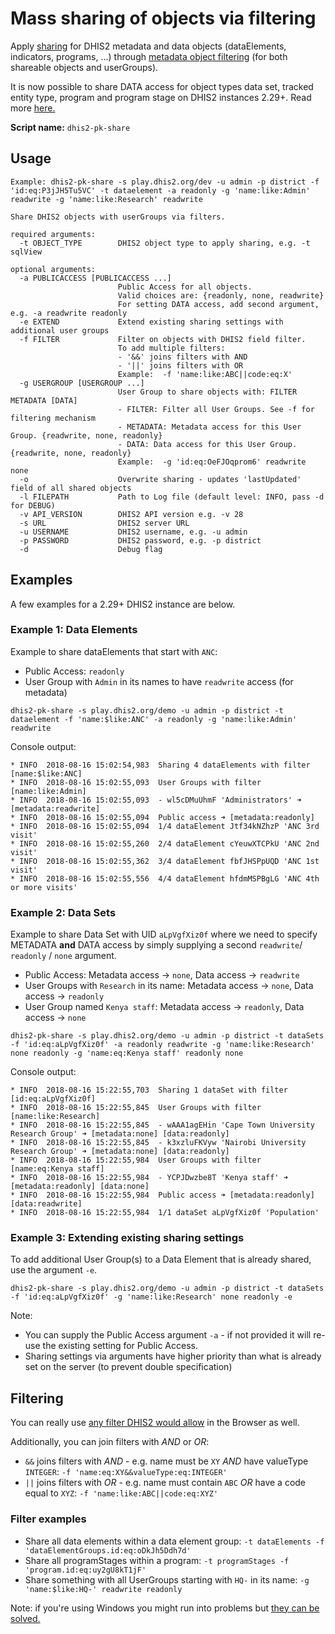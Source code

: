 # Mass sharing of objects via filtering

Apply [sharing](https://docs.dhis2.org/master/en/user/html/sharing.html)
for DHIS2 metadata and data objects (dataElements, indicators, programs, ...) through 
[metadata object filtering](https://docs.dhis2.org/master/en/developer/html/dhis2_developer_manual_full.html#webapi_metadata_object_filter)
(for both shareable objects and userGroups).

It is now possible to share DATA access for object types data set,
tracked entity type, program and program stage on DHIS2 instances 2.29+. Read more
[here.](https://docs.dhis2.org/2.29/en/user/html/sharing.html)

**Script name:** `dhis2-pk-share`

## Usage

```
Example: dhis2-pk-share -s play.dhis2.org/dev -u admin -p district -f 'id:eq:P3jJH5Tu5VC' -t dataelement -a readonly -g 'name:like:Admin' readwrite -g 'name:like:Research' readwrite

Share DHIS2 objects with userGroups via filters.

required arguments:
  -t OBJECT_TYPE        DHIS2 object type to apply sharing, e.g. -t sqlView

optional arguments:
  -a PUBLICACCESS [PUBLICACCESS ...]
                        Public Access for all objects. 
                        Valid choices are: {readonly, none, readwrite}
                        For setting DATA access, add second argument, e.g. -a readwrite readonly
  -e EXTEND             Extend existing sharing settings with additional user groups
  -f FILTER             Filter on objects with DHIS2 field filter.
                        To add multiple filters:
                        - '&&' joins filters with AND
                        - '||' joins filters with OR
                        Example:  -f 'name:like:ABC||code:eq:X'
  -g USERGROUP [USERGROUP ...]
                        User Group to share objects with: FILTER METADATA [DATA]
                        - FILTER: Filter all User Groups. See -f for filtering mechanism
                        - METADATA: Metadata access for this User Group. {readwrite, none, readonly}
                        - DATA: Data access for this User Group. {readwrite, none, readonly}
                        Example:  -g 'id:eq:OeFJOqprom6' readwrite none
  -o                    Overwrite sharing - updates 'lastUpdated' field of all shared objects
  -l FILEPATH           Path to Log file (default level: INFO, pass -d for DEBUG)
  -v API_VERSION        DHIS2 API version e.g. -v 28
  -s URL                DHIS2 server URL
  -u USERNAME           DHIS2 username, e.g. -u admin
  -p PASSWORD           DHIS2 password, e.g. -p district
  -d                    Debug flag

```

## Examples

A few examples for a 2.29+ DHIS2 instance are below.

### Example 1: Data Elements

Example to share dataElements that start with `ANC`:

* Public Access: `readonly`
* User Group with `Admin` in its names to have `readwrite` access (for metadata)

`
dhis2-pk-share -s play.dhis2.org/demo -u admin -p district -t dataelement -f 'name:$like:ANC' -a readonly -g 'name:like:Admin' readwrite 
`

Console output:

```
* INFO  2018-08-16 15:02:54,983  Sharing 4 dataElements with filter [name:$like:ANC]
* INFO  2018-08-16 15:02:55,093  User Groups with filter [name:like:Admin]
* INFO  2018-08-16 15:02:55,093  - wl5cDMuUhmF 'Administrators' ➜ [metadata:readwrite]
* INFO  2018-08-16 15:02:55,094  Public access ➜ [metadata:readonly]
* INFO  2018-08-16 15:02:55,094  1/4 dataElement Jtf34kNZhzP 'ANC 3rd visit'
* INFO  2018-08-16 15:02:55,260  2/4 dataElement cYeuwXTCPkU 'ANC 2nd visit'
* INFO  2018-08-16 15:02:55,362  3/4 dataElement fbfJHSPpUQD 'ANC 1st visit'
* INFO  2018-08-16 15:02:55,556  4/4 dataElement hfdmMSPBgLG 'ANC 4th or more visits'
```

### Example 2: Data Sets

Example to share Data Set with UID `aLpVgfXiz0f` where we need to specify METADATA **and** DATA access 
by simply supplying a second `readwrite`/ `readonly` / `none` argument.

* Public Access: Metadata access -> `none`, Data access -> `readwrite`
* User Groups with `Research` in its name: Metadata access -> `none`, Data access -> `readonly`
* User Group named `Kenya staff`: Metadata access -> `readonly`, Data access -> `none`


`
dhis2-pk-share -s play.dhis2.org/demo -u admin -p district -t dataSets -f 'id:eq:aLpVgfXiz0f' -a readonly readwrite -g 'name:like:Research' none readonly -g 'name:eq:Kenya staff' readonly none
`

Console output:

```
* INFO  2018-08-16 15:22:55,703  Sharing 1 dataSet with filter [id:eq:aLpVgfXiz0f]
* INFO  2018-08-16 15:22:55,845  User Groups with filter [name:like:Research]
* INFO  2018-08-16 15:22:55,845  - wAAA1agEHin 'Cape Town University Research Group' ➜ [metadata:none] [data:readonly]
* INFO  2018-08-16 15:22:55,845  - k3xzluFKVyw 'Nairobi University Research Group' ➜ [metadata:none] [data:readonly]
* INFO  2018-08-16 15:22:55,984  User Groups with filter [name:eq:Kenya staff]
* INFO  2018-08-16 15:22:55,984  - YCPJDwzbe8T 'Kenya staff' ➜ [metadata:readonly] [data:none]
* INFO  2018-08-16 15:22:55,984  Public access ➜ [metadata:readonly] [data:readwrite]
* INFO  2018-08-16 15:22:55,984  1/1 dataSet aLpVgfXiz0f 'Population'
```

### Example 3: Extending existing sharing settings

To add additional User Group(s) to a Data Element that is already shared, use the argument `-e`.

`
dhis2-pk-share -s play.dhis2.org/demo -u admin -p district -t dataSets -f 'id:eq:aLpVgfXiz0f' -g 'name:like:Research' none readonly -e
`

Note: 
* You can supply the Public Access argument `-a` - if not provided it will re-use the existing setting for Public Access.
* Sharing settings via arguments have higher priority than what is already set on the server (to prevent double specification)

## Filtering

You can really use [any filter DHIS2 would allow]((https://docs.dhis2.org/master/en/developer/html/dhis2_developer_manual_full.html#webapi_metadata_object_filter)) in the Browser as well.

Additionally, you can join filters with *AND* or *OR*:
* `&&` joins filters with *AND* - e.g. name must be `XY` *AND* have valueType `INTEGER`: `-f 'name:eq:XY&&valueType:eq:INTEGER'`
* `||` joins filters with *OR* - e.g. name must contain `ABC` *OR* have a code equal to `XYZ`: `-f 'name:like:ABC||code:eq:XYZ'`

### Filter examples

* Share all data elements within a data element group: `-t dataElements -f 'dataElementGroups.id:eq:oDkJh5Ddh7d'`
* Share all programStages within a program: `-t programStages -f 'program.id:eq:uy2gU8kT1jF'`
* Share something with all UserGroups starting with `HQ-` in its name: `-g 'name:$like:HQ-' readwrite readonly`

Note: if you're using Windows you might run into problems but [they can be solved.](https://github.com/davidhuser/dhis2-pk/blob/master/docs/installation.md#windows)
